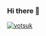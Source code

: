 ### Hi there 👋

[![votsuk](https://img.shields.io/badge/votsuk-%230077B5.svg?style=for-the-badge&logo=linkedin&logoColor=white)](https://www.linkedin.com/in/votsuk/)
<!-- [![GitHub Dylan-Israel](https://img.shields.io/github/followers/Dylan-Israel?label=follow&style=social)](https://github.com/Dylan-Israel) -->

<!--
**votsuk/votsuk** is a ✨ _special_ ✨ repository because its `README.md` (this file) appears on your GitHub profile.

Here are some ideas to get you started:

- 🔭 I’m currently working on ...
- 🌱 I’m currently learning ...
- 👯 I’m looking to collaborate on ...
- 🤔 I’m looking for help with ...
- 💬 Ask me about ...
- 📫 How to reach me: ...
- 😄 Pronouns: ...
- ⚡ Fun fact: ...
-->
